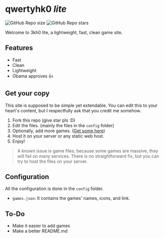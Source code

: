 # qwertyhk0 *lite*

![GitHub Repo size](https://img.shields.io/github/repo-size/3kh0/3kh0-lite?style=flat&label=Repo%20size)
![GitHub Repo stars](https://img.shields.io/github/stars/3kh0/3kh0-lite?style=flat&label=Repo%20stars&color=yellow&link=https%3A%2F%2Fgithub.com%2F3kh0%2F3kh0-lite%2Fstargazers)

Welcome to 3kh0 lite, a lightweight, fast, clean game site.

## Features
- Fast
- Clean
- Lightweight
- Obama approves 👍

## Get your copy

This site is supposed to be simple yet extendable. You can edit this to your heart's content, but I respectfully ask that you credit me somehow.
1. Fork this repo (give star pls :D)
2. Edit the files. (mainly the files in the `config` folder)
3. Optionally, add more games. ([Get some here](https://gitlab.com/3kh0/3kh0-assets))
4. Host it on your server or any static web host.
5. Enjoy!

> A known issue is game files; because some games are massive, they will fail on many services. There is no straightforward fix, but you can try to host the files on your server.
## Configuration

All the configuration is done in the `config` folder.
- `games.json`: It contains the games' names, icons, and link.

## To-Do
- Make it easier to add games
- Make a better README.md
